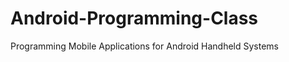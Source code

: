 Android-Programming-Class
=========================

Programming Mobile Applications for Android Handheld Systems
